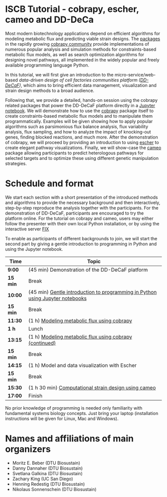# ISCB Tutorial - cobrapy, escher, cameo and DD-DeCa

Most modern biotechnology applications depend on efficient algorithms for modeling metabolic flux and predicting viable strain designs. The [packages](http://opencobra.github.io/cobrapy/packages) in the rapidly growing [cobrapy community](http://opencobra.github.io/cobrapy/) provide implementations of numerous popular analysis and simulation methods for constraints-based metabolic flux models, as well as search  optimization algorithms for designing novel pathways, all implemented in the widely popular and freely available programming language Python.

In this tutorial, we will first give an introduction to the micro-service/web-based *data-driven design of cell factories  communities platform ([DD-DeCaF](http://app.dd-decaf.eu))*, which aims to bring efficient data management, visualization and strain design methods to a broad audience.

Following that, we provide a detailed, hands-on session using the cobrapy related packages that power the DD-DeCaF platform directly in a [Jupyter notebook](http://jupyter.org/). We will demonstrate how to use the [cobrapy](http://opencobra.github.io/cobrapy) package itself to create constraints-based metabolic flux models and to manipulate them programmatically. Examples will be given showing how to apply popular algorithms such as parsimonious flux balance analysis, flux variability analysis, flux sampling, and how to analyze the impact of knocking-out genes, finding blocked reactions, and much more. After the demonstration of cobrapy, we will proceed by providing an introduction to using [escher](https://escher.github.io/) to create elegant pathway visualizations. Finally, we will show-case the [cameo](http://cameo.bio) package allowing participants to predict heterologous pathways for selected targets and to optimize these using different genetic manipulation strategies.

# Schedule and format

We start each section with a short presentation of the introduced methods and algorithms to provide the necessary background and then interactively, step-by-step reproduce the analysis together with the participants. For the demonstration of DD-DeCaF, participants are encouraged to try the platform online. For the tutorial on cobrapy and cameo, users may either follow the presenter with their own local Python installation, or by using the interactive server [FIX](fix)

To enable as participants of different backgrounds to join, we will start the second part by giving a gentle introduction to programming in Python and using the Jupyter notebook.

| Time       | Topic                                                                                                         |
|------------|---------------------------------------------------------------------------------------------------------------|
| **9:00**   | (45 min) Demonstration of the DD-DeCaF platform                                                               |
| **15 min** | Break                                                                                                         |
| **10:00**  | (45 min) [Gentle introduction to programming in Python using Jupyter notebooks](python-01-crash-course.ipynb) |
| **15 min** | Break                                                                                                         |
| **11:30**  | (1 h) [Modeling metabolic flux using cobrapy](cobra-schedule.md  )                                            |
| **1 h**    | Lunch                                                                                                         |
| **13:15**  | (1 h) [Modeling metabolic flux using cobrapy (continued)](cobra-schedule.md)                                  |
| **15 min** | Break                                                                                                         |
| **14:15**  | (1 h) Model and data visualization with Escher                                                                |
| **15 min** | Break                                                                                                         |
| **15:30**  | (1 h 30 min) [Computational strain design using cameo](cameo-schedule.md)                                     |
| **17:00**  | Finish                                                                                                        |


No prior knowledge of programming is needed only familiarity with fundamental systems biology concepts. Just bring your laptop (installation instructions will be given for Linux, Mac and Windows).

# Names and affiliations of main organizers

-   Moritz E. Beber (DTU Biosustain)
-   Danny Dannaher (DTU Biosustain)
-   Svetlana Galkina (DTU Biosustain)
-   Zachary King (UC San Diego)
-   Henning Redestig (DTU Biosustain)
-   Nikolaus Sonnenschein (DTU Biosustain)
